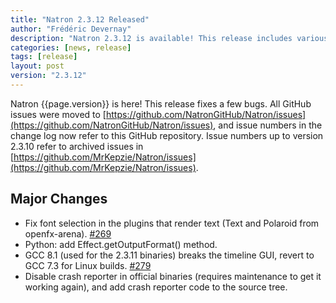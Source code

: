 ```yaml
---
title: "Natron 2.3.12 Released"
author: "Frédéric Devernay"
description: "Natron 2.3.12 is available! This release includes various bug fixes."
categories: [news, release]
tags: [release]
layout: post
version: "2.3.12"
---
```


Natron {{page.version}} is here!  This release fixes a few bugs. All GitHub issues were moved to [https://github.com/NatronGitHub/Natron/issues](https://github.com/NatronGitHub/Natron/issues), and issue numbers in the change log now refer to this GitHub repository. Issue numbers up to version 2.3.10 refer to archived issues in [https://github.com/MrKepzie/Natron/issues](https://github.com/MrKepzie/Natron/issues).

## Major Changes

- Fix font selection in the plugins that render text (Text and Polaroid from openfx-arena). [#269](https://github.com/NatronGitHub/Natron/issues/269)
- Python: add Effect.getOutputFormat() method.
- GCC 8.1 (used for the 2.3.11 binaries) breaks the timeline GUI, revert to GCC 7.3 for Linux builds. [#279](https://github.com/NatronGitHub/Natron/issues/279)
- Disable crash reporter in official binaries (requires maintenance to get it working again), and add crash reporter code to the source tree.